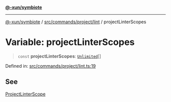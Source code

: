 [**@-xun/symbiote**](../../../../../README.md)

***

[@-xun/symbiote](../../../../../README.md) / [src/commands/project/lint](../README.md) / projectLinterScopes

# Variable: projectLinterScopes

> `const` **projectLinterScopes**: [`Unlimited`](../../../../configure/enumerations/UnlimitedGlobalScope.md#unlimited)[]

Defined in: [src/commands/project/lint.ts:19](https://github.com/Xunnamius/symbiote/blob/62ec6fdd59d5511dd7b872237f3ff5bf7673e789/src/commands/project/lint.ts#L19)

## See

[ProjectLinterScope](../../../../configure/enumerations/UnlimitedGlobalScope.md)
